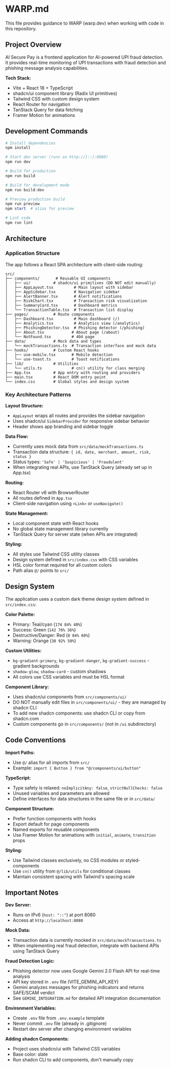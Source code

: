 # WARP.md

This file provides guidance to WARP (warp.dev) when working with code in this repository.

## Project Overview

AI Secure Pay is a frontend application for AI-powered UPI fraud detection. It provides real-time monitoring of UPI transactions with fraud detection and phishing message analysis capabilities.

**Tech Stack:**
- Vite + React 18 + TypeScript
- shadcn/ui component library (Radix UI primitives)
- Tailwind CSS with custom design system
- React Router for navigation
- TanStack Query for data fetching
- Framer Motion for animations

## Development Commands

```powershell
# Install dependencies
npm install

# Start dev server (runs on http://[::]:8080)
npm run dev

# Build for production
npm run build

# Build for development mode
npm run build:dev

# Preview production build
npm run preview
npm start  # alias for preview

# Lint code
npm run lint
```

## Architecture

### Application Structure

The app follows a React SPA architecture with client-side routing:

```
src/
├── components/       # Reusable UI components
│   ├── ui/          # shadcn/ui primitives (DO NOT edit manually)
│   ├── AppLayout.tsx         # Main layout with sidebar
│   ├── AppSidebar.tsx        # Navigation sidebar
│   ├── AlertBanner.tsx       # Alert notifications
│   ├── RiskChart.tsx         # Transaction risk visualization
│   ├── SummaryCard.tsx       # Dashboard metrics
│   └── TransactionTable.tsx  # Transaction list display
├── pages/           # Route components
│   ├── Dashboard.tsx         # Main dashboard (/)
│   ├── Analytics.tsx         # Analytics view (/analytics)
│   ├── PhishingDetector.tsx  # Phishing detector (/phishing)
│   ├── About.tsx            # About page (/about)
│   └── NotFound.tsx         # 404 page
├── data/            # Mock data and types
│   └── mockTransactions.ts  # Transaction interface and mock data
├── hooks/           # Custom React hooks
│   ├── use-mobile.tsx       # Mobile detection
│   └── use-toast.ts         # Toast notifications
├── lib/             # Utilities
│   └── utils.ts             # cn() utility for class merging
├── App.tsx          # App entry with routing and providers
├── main.tsx         # React DOM entry point
└── index.css        # Global styles and design system
```

### Key Architecture Patterns

**Layout Structure:**
- `AppLayout` wraps all routes and provides the sidebar navigation
- Uses shadcn/ui `SidebarProvider` for responsive sidebar behavior
- Header shows app branding and sidebar toggle

**Data Flow:**
- Currently uses mock data from `src/data/mockTransactions.ts`
- Transaction data structure: `{ id, date, merchant, amount, risk, status }`
- Status types: `'Safe' | 'Suspicious' | 'Fraudulent'`
- When integrating real APIs, use TanStack Query (already set up in App.tsx)

**Routing:**
- React Router v6 with BrowserRouter
- All routes defined in `App.tsx`
- Client-side navigation using `<Link>` or `useNavigate()`

**State Management:**
- Local component state with React hooks
- No global state management library currently
- TanStack Query for server state (when APIs are integrated)

**Styling:**
- All styles use Tailwind CSS utility classes
- Design system defined in `src/index.css` with CSS variables
- HSL color format required for all custom colors
- Path alias `@/` points to `src/`

## Design System

The application uses a custom dark theme design system defined in `src/index.css`:

**Color Palette:**
- Primary: Teal/cyan (`174 84% 40%`)
- Success: Green (`142 76% 36%`)
- Destructive/Danger: Red (`0 84% 60%`)
- Warning: Orange (`38 92% 50%`)

**Custom Utilities:**
- `bg-gradient-primary`, `bg-gradient-danger`, `bg-gradient-success` - gradient backgrounds
- `shadow-glow`, `shadow-card` - custom shadows
- All colors use CSS variables and must be HSL format

**Component Library:**
- Uses shadcn/ui components from `src/components/ui/`
- DO NOT manually edit files in `src/components/ui/` - they are managed by shadcn CLI
- To add new shadcn components: use shadcn CLI or copy from shadcn.com
- Custom components go in `src/components/` (not in `/ui` subdirectory)

## Code Conventions

**Import Paths:**
- Use `@/` alias for all imports from `src/`
- Example: `import { Button } from "@/components/ui/button"`

**TypeScript:**
- Type safety is relaxed: `noImplicitAny: false`, `strictNullChecks: false`
- Unused variables and parameters are allowed
- Define interfaces for data structures in the same file or in `src/data/`

**Component Structure:**
- Prefer function components with hooks
- Export default for page components
- Named exports for reusable components
- Use Framer Motion for animations with `initial`, `animate`, `transition` props

**Styling:**
- Use Tailwind classes exclusively, no CSS modules or styled-components
- Use `cn()` utility from `@/lib/utils` for conditional classes
- Maintain consistent spacing with Tailwind's spacing scale

## Important Notes

**Dev Server:**
- Runs on IPv6 (`host: "::"`) at port 8080
- Access at `http://localhost:8080`

**Mock Data:**
- Transaction data is currently mocked in `src/data/mockTransactions.ts`
- When implementing real fraud detection, integrate with backend APIs using TanStack Query

**Fraud Detection Logic:**
- Phishing detector now uses Google Gemini 2.0 Flash API for real-time analysis
- API key stored in `.env` file (VITE_GEMINI_API_KEY)
- Gemini analyzes messages for phishing indicators and returns SAFE/SCAM verdict
- See `GEMINI_INTEGRATION.md` for detailed API integration documentation

**Environment Variables:**
- Create `.env` file from `.env.example` template
- Never commit `.env` file (already in .gitignore)
- Restart dev server after changing environment variables

**Adding shadcn Components:**
- Project uses shadcn/ui with Tailwind CSS variables
- Base color: slate
- Run shadcn CLI to add components, don't manually copy
